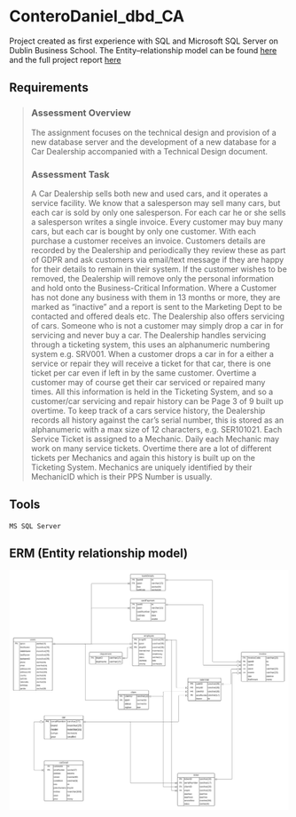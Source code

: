 # ConteroDaniel_dbd_CA
Project created as first experience with SQL and Microsoft SQL Server on Dublin Business School. The Entity–relationship model can be found [here](#erm-entity-relationship-model) and the full project report [here](/conteroDaniel_technicalDocumentation_CA.pdf)

## Requirements
> ### Assessment Overview
>The assignment focuses on the technical design and provision of a new database server and the development of a new database for a Car Dealership accompanied with a Technical Design document. 
>### Assessment Task 
>A Car Dealership sells both new and used cars, and it operates a service facility. We know that a salesperson may sell many cars, but each car is sold by only one salesperson. For each car he or she sells a salesperson writes a single invoice. Every customer may buy many cars, but each car is bought by only one customer. With each purchase a customer receives an invoice. Customers details are recorded by the Dealership and periodically they review these as part of GDPR and ask customers via email/text message if they are happy for their details to remain in their system. If the customer wishes to be removed, the Dealership will remove only the personal information and hold onto the Business-Critical Information. Where a Customer has not done any business with them in 13 months or more, they are marked as “inactive” and a report is sent to the Marketing Dept to be contacted and offered deals etc. The Dealership also offers servicing of cars. Someone who is not a customer may simply drop a car in for servicing and never buy a car. The Dealership handles servicing through a ticketing system, this uses an alphanumeric numbering system e.g. SRV001. When a customer drops a car in for a either a service or repair they will receive a ticket for that car, there is one ticket per car even if left in by the same customer. Overtime a customer may of course get their car serviced or repaired many times. All this information is held in the Ticketing System, and so a customer/car servicing and repair history can be Page 3 of 9 built up overtime. To keep track of a cars service history, the Dealership records all history against the car’s serial number, this is stored as an alphanumeric with a max size of 12 characters, e.g. SER101021. Each Service Ticket is assigned to a Mechanic. Daily each Mechanic may work on many service tickets. Overtime there are a lot of different tickets per Mechanics and again this history is built up on the Ticketing System. Mechanics are uniquely identified by their MechanicID which is their PPS Number is usually.

## Tools

```
MS SQL Server
```

## ERM (Entity relationship model)
![Entity–relationship model](/conteroDaniel_CA_ERM.png?raw=true)